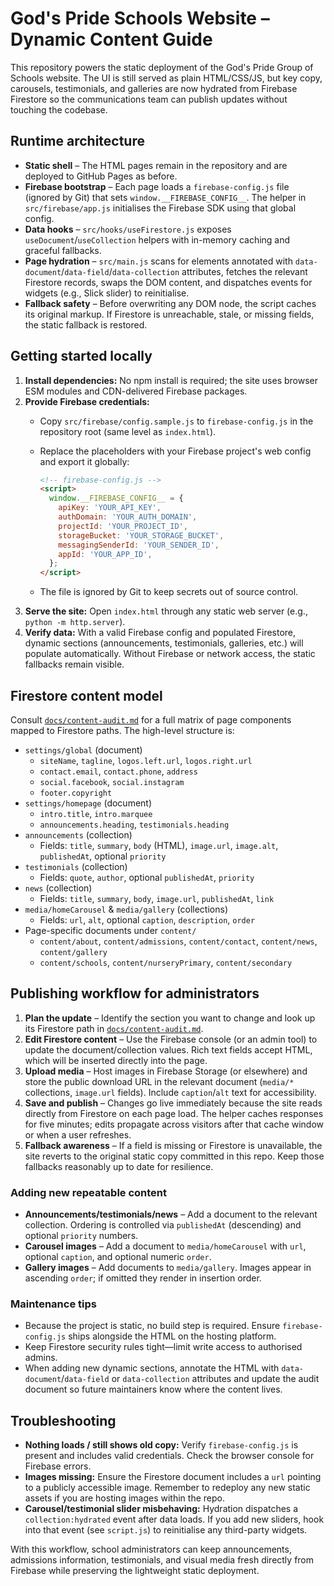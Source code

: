 # God's Pride Schools Website – Dynamic Content Guide

This repository powers the static deployment of the God's Pride Group of Schools website. The UI is still served as plain HTML/CSS/JS, but key copy, carousels, testimonials, and galleries are now hydrated from Firebase Firestore so the communications team can publish updates without touching the codebase.

## Runtime architecture

- **Static shell** – The HTML pages remain in the repository and are deployed to GitHub Pages as before.
- **Firebase bootstrap** – Each page loads a `firebase-config.js` file (ignored by Git) that sets `window.__FIREBASE_CONFIG__`. The helper in `src/firebase/app.js` initialises the Firebase SDK using that global config.
- **Data hooks** – `src/hooks/useFirestore.js` exposes `useDocument`/`useCollection` helpers with in-memory caching and graceful fallbacks.
- **Page hydration** – `src/main.js` scans for elements annotated with `data-document`/`data-field`/`data-collection` attributes, fetches the relevant Firestore records, swaps the DOM content, and dispatches events for widgets (e.g., Slick slider) to reinitialise.
- **Fallback safety** – Before overwriting any DOM node, the script caches its original markup. If Firestore is unreachable, stale, or missing fields, the static fallback is restored.

## Getting started locally

1. **Install dependencies:** No npm install is required; the site uses browser ESM modules and CDN-delivered Firebase packages.
2. **Provide Firebase credentials:**
   - Copy `src/firebase/config.sample.js` to `firebase-config.js` in the repository root (same level as `index.html`).
   - Replace the placeholders with your Firebase project's web config and export it globally:

     ```html
     <!-- firebase-config.js -->
     <script>
       window.__FIREBASE_CONFIG__ = {
         apiKey: 'YOUR_API_KEY',
         authDomain: 'YOUR_AUTH_DOMAIN',
         projectId: 'YOUR_PROJECT_ID',
         storageBucket: 'YOUR_STORAGE_BUCKET',
         messagingSenderId: 'YOUR_SENDER_ID',
         appId: 'YOUR_APP_ID',
       };
     </script>
     ```

   - The file is ignored by Git to keep secrets out of source control.
3. **Serve the site:** Open `index.html` through any static web server (e.g., `python -m http.server`).
4. **Verify data:** With a valid Firebase config and populated Firestore, dynamic sections (announcements, testimonials, galleries, etc.) will populate automatically. Without Firebase or network access, the static fallbacks remain visible.

## Firestore content model

Consult [`docs/content-audit.md`](docs/content-audit.md) for a full matrix of page components mapped to Firestore paths. The high-level structure is:

- `settings/global` (document)
  - `siteName`, `tagline`, `logos.left.url`, `logos.right.url`
  - `contact.email`, `contact.phone`, `address`
  - `social.facebook`, `social.instagram`
  - `footer.copyright`
- `settings/homepage` (document)
  - `intro.title`, `intro.marquee`
  - `announcements.heading`, `testimonials.heading`
- `announcements` (collection)
  - Fields: `title`, `summary`, `body` (HTML), `image.url`, `image.alt`, `publishedAt`, optional `priority`
- `testimonials` (collection)
  - Fields: `quote`, `author`, optional `publishedAt`, `priority`
- `news` (collection)
  - Fields: `title`, `summary`, `body`, `image.url`, `publishedAt`, `link`
- `media/homeCarousel` & `media/gallery` (collections)
  - Fields: `url`, `alt`, optional `caption`, `description`, `order`
- Page-specific documents under `content/`
  - `content/about`, `content/admissions`, `content/contact`, `content/news`, `content/gallery`
  - `content/schools`, `content/nurseryPrimary`, `content/secondary`

## Publishing workflow for administrators

1. **Plan the update** – Identify the section you want to change and look up its Firestore path in [`docs/content-audit.md`](docs/content-audit.md).
2. **Edit Firestore content** – Use the Firebase console (or an admin tool) to update the document/collection values. Rich text fields accept HTML, which will be inserted directly into the page.
3. **Upload media** – Host images in Firebase Storage (or elsewhere) and store the public download URL in the relevant document (`media/*` collections, `image.url` fields). Include `caption`/`alt` text for accessibility.
4. **Save and publish** – Changes go live immediately because the site reads directly from Firestore on each page load. The helper caches responses for five minutes; edits propagate across visitors after that cache window or when a user refreshes.
5. **Fallback awareness** – If a field is missing or Firestore is unavailable, the site reverts to the original static copy committed in this repo. Keep those fallbacks reasonably up to date for resilience.

### Adding new repeatable content

- **Announcements/testimonials/news** – Add a document to the relevant collection. Ordering is controlled via `publishedAt` (descending) and optional `priority` numbers.
- **Carousel images** – Add a document to `media/homeCarousel` with `url`, optional `caption`, and optional numeric `order`.
- **Gallery images** – Add documents to `media/gallery`. Images appear in ascending `order`; if omitted they render in insertion order.

### Maintenance tips

- Because the project is static, no build step is required. Ensure `firebase-config.js` ships alongside the HTML on the hosting platform.
- Keep Firestore security rules tight—limit write access to authorised admins.
- When adding new dynamic sections, annotate the HTML with `data-document`/`data-field` or `data-collection` attributes and update the audit document so future maintainers know where the content lives.

## Troubleshooting

- **Nothing loads / still shows old copy:** Verify `firebase-config.js` is present and includes valid credentials. Check the browser console for Firebase errors.
- **Images missing:** Ensure the Firestore document includes a `url` pointing to a publicly accessible image. Remember to redeploy any new static assets if you are hosting images within the repo.
- **Carousel/testimonial slider misbehaving:** Hydration dispatches a `collection:hydrated` event after data loads. If you add new sliders, hook into that event (see `script.js`) to reinitialise any third-party widgets.

With this workflow, school administrators can keep announcements, admissions information, testimonials, and visual media fresh directly from Firebase while preserving the lightweight static deployment.
